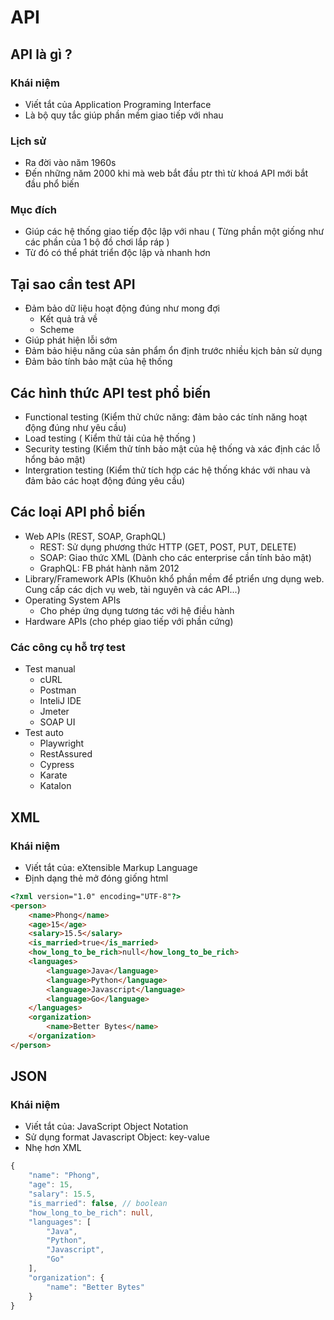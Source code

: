 # API
## API là gì ?
### Khái niệm
- Viết tắt của Application Programing Interface
- Là bộ quy tắc giúp phần mềm giao tiếp với nhau
### Lịch sử
- Ra đời vào năm 1960s
- Đến những năm 2000 khi mà web bắt đầu ptr thì từ khoá API mới bắt đầu phổ biến
### Mục đích
- Giúp các hệ thống giao tiếp độc lập với nhau ( Từng phần một giống như các phần của 1 bộ đồ chơi lắp ráp )
- Từ đó có thể phát triển độc lập và nhanh hơn

## Tại sao cần test API
- Đảm bảo dữ liệu hoạt động đúng như mong đợi
    - Kết quả trả về
    - Scheme
- Giúp phát hiện lỗi sớm
- Đảm bảo hiệu năng của sản phẩm ổn định trước nhiều kịch bản sử dụng
- Đảm bảo tính bảo mật của hệ thống

## Các hình thức API test phổ biến
- Functional testing (Kiểm thử chức năng: đảm bảo các tính năng hoạt động đúng như yêu cầu)
- Load testing ( Kiểm thử tải của hệ thống )
- Security testing (Kiểm thử tính bảo mật của hệ thống và xác định các lỗ hổng bảo mật)
- Intergration testing (Kiểm thử tích hợp các hệ thống khác với nhau và đảm bảo các hoạt động đúng yêu cầu)

## Các loại API phổ biến
- Web APIs (REST, SOAP, GraphQL)
    - REST: Sử dụng phương thức HTTP (GET, POST, PUT, DELETE)
    - SOAP: Giao thức XML (Dành cho các enterprise cần tính bảo mật)
    - GraphQL: FB phát hành năm 2012
- Library/Framework APIs (Khuôn khổ phần mềm để ptriển ưng dụng web. Cung cấp các dịch vụ web, tài nguyên và các API...)
- Operating System APIs
    - Cho phép ứng dụng tương tác với hệ điều hành
- Hardware APIs (cho phép giao tiếp với phần cứng)

### Các công cụ hỗ trợ test
- Test manual
    - cURL
    - Postman
    - InteliJ IDE
    - Jmeter
    - SOAP UI
- Test auto
    - Playwright
    - RestAssured
    - Cypress
    - Karate
    - Katalon

## XML
### Khái niệm
- Viết tắt của: eXtensible Markup Language
- Định dạng thẻ mở đóng giống html

```html
<?xml version="1.0" encoding="UTF-8"?>
<person>
    <name>Phong</name>
    <age>15</age>
    <salary>15.5</salary>
    <is_married>true</is_married>
    <how_long_to_be_rich>null</how_long_to_be_rich>
    <languages>
        <language>Java</language>
        <language>Python</language>
        <language>Javascript</language>
        <language>Go</language>
    </languages>
    <organization>
        <name>Better Bytes</name>
    </organization>
</person>
```

## JSON
### Khái niệm
- Viết tắt của: JavaScript Object Notation
- Sử dụng format Javascript Object: key-value
- Nhẹ hơn XML

```typescript
{
    "name": "Phong",
    "age": 15,
    "salary": 15.5,
    "is_married": false, // boolean
    "how_long_to_be_rich": null,
    "languages": [
        "Java",
        "Python",
        "Javascript",
        "Go"
    ],
    "organization": {
        "name": "Better Bytes"
    }
}
```